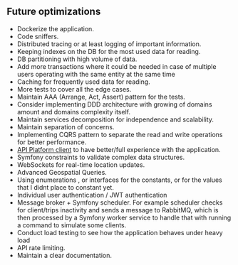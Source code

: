 ## Future optimizations
- Dockerize the application.
- Code sniffers.
- Distributed tracing or at least logging of important information.
- Keeping indexes on the DB for the most used data for reading.
- DB partitioning with high volume of data.
- Add more transactions where it could be needed in case of multiple users operating with the same entity at the same time
- Caching for frequently used data for reading.
- More tests to cover all the edge cases.
- Maintain AAA (Arrange, Act, Assert) pattern for the tests.
- Consider implementing DDD architecture with growing of domains amount and domains complexity itself.
- Maintain services decomposition for independence and scalability.
- Maintain separation of concerns.
- Implementing CQRS pattern to separate the read and write operations for better performance.
- <a href="https://api-platform.com/docs/create-client/">API Platform client<a/> to have better/full experience with the application.
- Symfony constraints to validate complex data structures.
- WebSockets for real-time location updates.
- Advanced Geospatial Queries.
- Using enumerations , or interfaces for the constants, or for the values that I didnt place to constant yet.
- Individual user authentication / JWT authentication
- Message broker + Symfony scheduler. For example scheduler checks for client/trips inactivity and sends a message to RabbitMQ, which is then processed by a Symfony worker service to handle that with running a command to simulate some clients.
- Conduct load testing to see how the application behaves under heavy load
- API rate limiting.
- Maintain a clear documentation.
